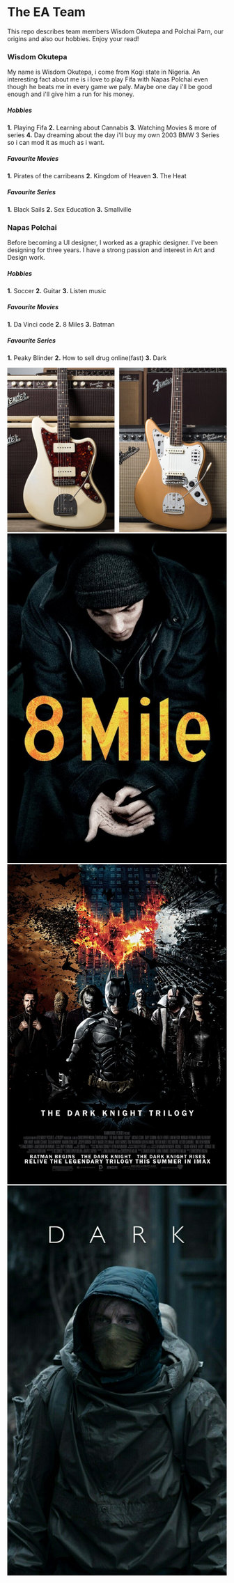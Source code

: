 # The EA Team 
This repo describes team members Wisdom Okutepa and Polchai Parn, our origins and also our hobbies. Enjoy your read!



### Wisdom Okutepa
My name is Wisdom Okutepa, i come from Kogi state in Nigeria. An interesting fact about me is i love to play Fifa with Napas Polchai even though he beats me in every game we paly. Maybe one day i'll be good enough and i'll give him a run for his money.

##### Hobbies
**1.** Playing Fifa 
**2.** Learning about Cannabis
**3.** Watching Movies & more of series
**4.** Day dreaming about the day i'll buy my own 2003 BMW 3 Series so i can mod it as much as i want.

##### Favourite Movies
**1.** Pirates of the carribeans 
**2.** Kingdom of Heaven
**3.** The Heat

##### Favourite Series
**1.** Black Sails 
**2.** Sex Education
**3.** Smallville



### Napas Polchai
Before becoming a UI designer, I worked as a graphic designer. I've been designing for three years. I have a strong passion and interest in Art and Design work.

##### Hobbies
**1.** Soccer 
**2.** Guitar
**3.** Listen music

##### Favourite Movies
**1.** Da Vinci code 
**2.** 8 Miles
**3.** Batman

##### Favourite Series
**1.** Peaky Blinder
**2.** How to sell drug online(fast)
**3.** Dark

![From hobbies](images/jazzmaster.jpeg)
![From movies](images/8miles.jpg)
![From movies](images/batman.jpeg)
![From series](images/dark.jpeg)
